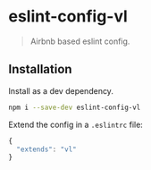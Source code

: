 # eslint-config-vl

> Airbnb based eslint config.


## Installation
Install as a dev dependency.

```bash
npm i --save-dev eslint-config-vl
```

Extend the config in a `.eslintrc` file:

```js
{
  "extends": "vl"
}
```
